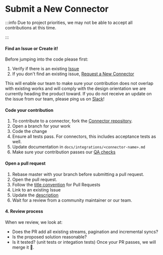 # Submit a New Connector

:::info
Due to project priorities, we may not be able to accept all contributions at this time. 

:::

#### Find an Issue or Create it!
Before jumping into the code please first:
1. Verify if there is an existing [Issue](https://github.com/airbytehq/airbyte/issues?q=is%3Aopen+is%3Aissue+label%3Aarea%2Fconnectors+-label%3Aneeds-triage+label%3Acommunity) 
2. If you don't find an existing issue, [Request a New Connector](https://github.com/airbytehq/airbyte/issues/new?assignees=&labels=area%2Fconnectors%2Cnew-connector&projects=&template=5-feature-new-connector.yaml)

This will enable our team to make sure your contribution does not overlap with existing works and will comply with the design orientation we are currently heading the product toward. If you do not receive an update on the issue from our team, please ping us on [Slack](https://slack.airbyte.io)!


#### Code your contribution
1. To contribute to a connector, fork the [Connector repository](https://github.com/airbytehq/airbyte). 
2. Open a branch for your work
3. Code the change
4. Ensure all tests pass. For connectors, this includes acceptance tests as well.
5. Update documentation in `docs/integrations/<connector-name>.md` 
6. Make sure your contribution passes our [QA checks](./resources/qa-checks.md)


#### Open a pull request
1. Rebase master with your branch before submitting a pull request.
2. Open the pull request.
3. Follow the [title convention](./resources/pull-requests-handbook.md#pull-request-title-convention) for Pull Requests
4. Link to an existing Issue
5. Update the [description](./resources/pull-requests-handbook.md#descriptions)
6. Wait for a review from a community maintainer or our team.

#### 4. Review process
When we review, we look at:
* ‌Does the PR add all existing streams, pagination and incremental syncs?
* Is the proposed solution reasonable?
* Is it tested? \(unit tests or integation tests\)
‌Once your PR passes, we will merge it 🎉.

